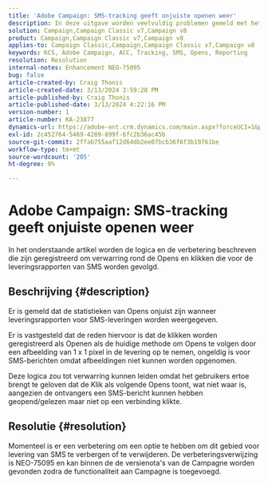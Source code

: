```yaml
---
title: 'Adobe Campaign: SMS-tracking geeft onjuiste openen weer'
description: In deze uitgave worden veelvuldig problemen gemeld met het bijhouden van SMS-berichten, met onjuiste opensaties in leveringsrapporten.
solution: Campaign,Campaign Classic v7,Campaign v8
product: Campaign,Campaign Classic v7,Campaign v8
applies-to: Campaign Classic,Campaign,Campaign Classic v7,Campaign v8
keywords: KCS, Adobe Campaign, ACC, Tracking, SMS, Opens, Reporting
resolution: Resolution
internal-notes: Enhancement NEO-75095
bug: false
article-created-by: Craig Thonis
article-created-date: 3/13/2024 3:59:28 PM
article-published-by: Craig Thonis
article-published-date: 3/13/2024 4:22:16 PM
version-number: 1
article-number: KA-23877
dynamics-url: https://adobe-ent.crm.dynamics.com/main.aspx?forceUCI=1&pagetype=entityrecord&etn=knowledgearticle&id=5b0416a9-52e1-ee11-904d-6045bd006079
exl-id: 2c452764-5469-4289-899f-6fc2b36ac45b
source-git-commit: 2ffab755aaf12d64db2ee07bcb36f6f3b19761be
workflow-type: tm+mt
source-wordcount: '205'
ht-degree: 0%

---
```


# Adobe Campaign: SMS-tracking geeft onjuiste openen weer


In het onderstaande artikel worden de logica en de verbetering beschreven die zijn geregistreerd om verwarring rond de Opens en klikken die voor de leveringsrapporten van SMS worden gevolgd.

## Beschrijving {#description}


Er is gemeld dat de statistieken van Opens onjuist zijn wanneer leveringsrapporten voor SMS-leveringen worden weergegeven.

Er is vastgesteld dat de reden hiervoor is dat de klikken worden geregistreerd als Openen als de huidige methode om Opens te volgen door een afbeelding van 1 x 1 pixel in de levering op te nemen, ongeldig is voor SMS-berichten omdat afbeeldingen niet kunnen worden opgenomen.

Deze logica zou tot verwarring kunnen leiden omdat het gebruikers ertoe brengt te geloven dat de Klik als volgende Opens toont, wat niet waar is, aangezien de ontvangers een SMS-bericht kunnen hebben geopend/gelezen maar niet op een verbinding klikte.


## Resolutie {#resolution}


Momenteel is er een verbetering om een optie te hebben om dit gebied voor levering van SMS te verbergen of te verwijderen. De verbeteringsverwijzing is NEO-75095 en kan binnen de de versienota&#39;s van de Campagne worden gevonden zodra de functionaliteit aan Campagne is toegevoegd.

